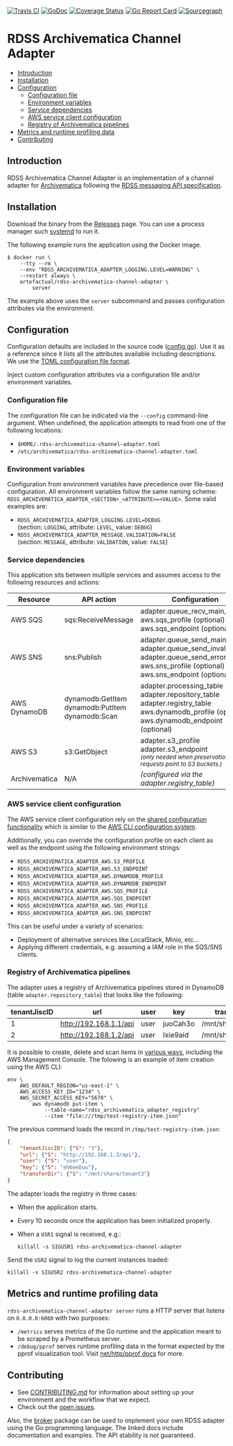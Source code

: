 [![Travis CI](https://travis-ci.org/JiscRDSS/rdss-archivematica-channel-adapter.svg?branch=master)](https://travis-ci.org/JiscRDSS/rdss-archivematica-channel-adapter) [![GoDoc](https://godoc.org/github.com/JiscRDSS/rdss-archivematica-channel-adapter?status.svg)](https://godoc.org/github.com/JiscRDSS/rdss-archivematica-channel-adapter) [![Coverage Status](https://coveralls.io/repos/github/JiscRDSS/rdss-archivematica-channel-adapter/badge.svg?branch=master)](https://coveralls.io/github/JiscRDSS/rdss-archivematica-channel-adapter?branch=master) [![Go Report Card](https://goreportcard.com/badge/JiscRDSS/rdss-archivematica-channel-adapter)](https://goreportcard.com/report/JiscRDSS/rdss-archivematica-channel-adapter) [![Sourcegraph](https://sourcegraph.com/github.com/JiscRDSS/rdss-archivematica-channel-adapter/-/badge.svg)](https://sourcegraph.com/github.com/JiscRDSS/rdss-archivematica-channel-adapter?badge)

# RDSS Archivematica Channel Adapter

- [Introduction](#Introduction)
- [Installation](#Installation)
- [Configuration](#Configuration)
  - [Configuration file](#Configuration-file)
  - [Environment variables](#Environment-variables)
  - [Service dependencies](#Service-dependencies)
  - [AWS service client configuration](#AWS-service-client-configuration)
  - [Registry of Archivematica pipelines](#Registry-of-Archivematica-pipelines)
- [Metrics and runtime profiling data](#Metrics-and-runtime-profiling-data)
- [Contributing](#Contributing)

## Introduction

RDSS Archivematica Channel Adapter is an implementation of a channel adapter for [Archivematica](https://archivematica.org) following the [RDSS messaging API specification](https://github.com/JiscRDSS/rdss-message-api-specification).

## Installation

Download the binary from the [Releases](https://github.com/JiscRDSS/rdss-archivematica-channel-adapter/releases) page. You can use a process manager such [systemd](https://www.linode.com/docs/quick-answers/linux/start-service-at-boot/) to run it.

The following example runs the application using the Docker image.

    $ docker run \
        --tty --rm \
        --env "RDSS_ARCHIVEMATICA_ADAPTER_LOGGING.LEVEL=WARNING" \
        --restart always \
        artefactual/rdss-archivematica-channel-adapter \
            server

The example above uses the `server` subcommand and passes configuration attributes via the environment.

## Configuration

Configuration defaults are included in the source code ([config.go](./app/config.go)). Use it as a reference since it lists all the attributes available including descriptions. We use the [TOML configuration file format](https://en.wikipedia.org/wiki/TOML).

Inject custom configuration attributes via a configuration file and/or environment variables.

### Configuration file

The configuration file can be indicated via the `--config` command-line argument. When undefined, the application attempts to read from one of the following locations:

- `$HOME/.rdss-archivematica-channel-adapter.toml`
- `/etc/archivematica/rdss-archivematica-channel-adapter.toml`

### Environment variables

Configuration from environment variables have precedence over file-based configuration. All environment variables follow the same naming scheme: `RDSS_ARCHIVEMATICA_ADAPTER_<SECTION>_<ATTRIBUTE>=<VALUE>`. Some valid examples are:

- `RDSS_ARCHIVEMATICA_ADAPTER_LOGGING.LEVEL=DEBUG`<br />
  (section: `LOGGING`, attribute: `LEVEL`, value: `DEBUG`)
- `RDSS_ARCHIVEMATICA_ADAPTER_MESSAGE.VALIDATION=FALSE`<br />
  (section: `MESSAGE`, attribute: `VALIDATION`, value: `FALSE`)

### Service dependencies

This application sits between multiple services and assumes access to the following resources and actions:

| Resource      | API action                                              | Configuration                                                                                                                                                     |
|---------------|---------------------------------------------------------|-------------------------------------------------------------------------------------------------------------------------------------------------------------------|
| AWS SQS       | sqs:ReceiveMessage                                      | adapter.queue_recv_main_addr<br/>aws.sqs_profile (optional)<br/>aws.sqs_endpoint (optional)                                                                       |
| AWS SNS       | sns:Publish                                             | adapter.queue_send_main_addr<br/>adapter.queue_send_invalid_addr<br/>adapter.queue_send_error_addr<br/>aws.sns_profile (optional)<br/>aws.sns_endpoint (optional) |
| AWS DynamoDB  | dynamodb:GetItem<br/>dynamodb:PutItem<br/>dynamodb:Scan | adapter.processing_table<br/>adapter.repository_table<br/>adapter.registry_table<br/>aws.dynamodb_profile (optional)<br/>aws.dynamodb_endpoint (optional)                                    |
| AWS S3        | s3:GetObject                                            | adapter.s3_profile<br/>adapter.s3_endpoint<br/><small>*(only needed when preservation requests point to S3 buckets.)*</small>
| Archivematica | N/A                                                     | *(configured via the adapter.registry_table)*

### AWS service client configuration

The AWS service client configuration rely on the [shared configuration functionality](https://docs.aws.amazon.com/sdk-for-go/api/aws/session/) which is similar to the [AWS CLI configuration system](https://docs.aws.amazon.com/cli/latest/topic/config-vars.html).

Additionally, you can override the configuration profile on each client as well as the endpoint using the following environment strings:

- `RDSS_ARCHIVEMATICA_ADAPTER_AWS.S3_PROFILE`
- `RDSS_ARCHIVEMATICA_ADAPTER_AWS.S3_ENDPOINT`
- `RDSS_ARCHIVEMATICA_ADAPTER_AWS.DYNAMODB_PROFILE`
- `RDSS_ARCHIVEMATICA_ADAPTER_AWS.DYNAMODB_ENDPOINT`
- `RDSS_ARCHIVEMATICA_ADAPTER_AWS.SQS_PROFILE`
- `RDSS_ARCHIVEMATICA_ADAPTER_AWS.SQS_ENDPOINT`
- `RDSS_ARCHIVEMATICA_ADAPTER_AWS.SNS_PROFILE`
- `RDSS_ARCHIVEMATICA_ADAPTER_AWS.SNS_ENDPOINT`

This can be useful under a variety of scenarios:

- Deployment of alternative services like LocalStack, Minio, etc...
- Applying different credentials, e.g. assuming a IAM role in the SQS/SNS clients.

### Registry of Archivematica pipelines

The adapter uses a registry of Archivematica pipelines stored in DynamoDB (table `adapter.repository_table`) that looks like the following:

| tenantJiscID | url                    | user | key      | transferDir        |
|--------------|------------------------|------|----------|--------------------|
| 1            | http://192.168.1.1/api | user | juoCah3o | /mnt/share/tenant1 |
| 2            | http://192.168.1.2/api | user | Ixie9aid | /mnt/share/tenant2 |

It is possible to create, delete and scan items in [various ways](https://docs.aws.amazon.com/amazondynamodb/latest/developerguide/GettingStartedDynamoDB.html), including the AWS Management Console. The folowing is an example of item creation using the AWS CLI:

```
env \
    AWS_DEFAULT_REGION="us-east-1" \
    AWS_ACCESS_KEY_ID="1234" \
    AWS_SECRET_ACCESS_KEY="5678" \
        aws dynamodb put-item \
            --table-name="rdss_archivematica_adapter_registry"
            --item "file:///tmp/test-registry-item.json"
```

The previous command loads the record in `/tmp/test-registry-item.json`:

```json
{
    "tenantJiscID": {"S": "3"},
    "url": {"S": "http://192.168.1.3/api"},
    "user": {"S": "user"},
    "key": {"S": "eh6eeDuu"},
    "transferDir": {"S": "/mnt/share/tenant3"}
}
```

The adapter loads the registry in three cases:

- When the application starts.
- Every 10 seconds once the application has been initialized properly.
- When a `USR1` signal is received, e.g.:

      killall -s SIGUSR1 rdss-archivematica-channel-adapter

Send the `USR2` signal to log the current instances loaded:

    killall -s SIGUSR2 rdss-archivematica-channel-adapter

## Metrics and runtime profiling data

`rdss-archivematica-channel-adapter server` runs a HTTP server that listens on `0.0.0.0:6060` with two purposes:

* `/metrics` serves metrics of the Go runtime and the application meant to be scraped by a Prometheus server.
* `/debug/pprof` serves runtime profiling data in the format expected by the pprof visualization tool. Visit [net/http/pprof docs](https:/golang.org/pkg/net/http/pprof/) for more.

## Contributing

* See [CONTRIBUTING.md][1] for information about setting up your environment and the workflow that we expect.
* Check out the [open issues][2].

Also, the [broker][3] package can be used to implement your own RDSS adapter using the Go programming language. The linked docs include documentation and examples. The API stability is not guaranteed.

[1]: /CONTRIBUTING.md
[2]: https://github.com/JiscRDSS/rdss-archivematica-channel-adapter/issues
[3]: https://godoc.org/github.com/JiscRDSS/rdss-archivematica-channel-adapter/broker
